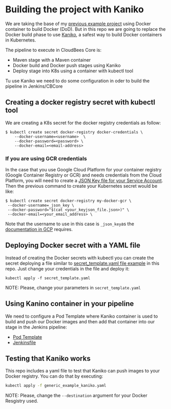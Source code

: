 # Building the project with Kaniko

We are taking the base of my [previous example project](https://github.com/WorkshopCB/spring-petclinic) using Docker container to build Docker (DoD). But in this repo we are going to replace the Docker build phase to use [Kaniko](https://github.com/GoogleContainerTools/kaniko#kaniko---build-images-in-kubernetes), a safest way to build Docker containers in Kubernetes.

The pipeline to execute in CloudBees Core is:
- Maven stage with a Maven container
- Docker build and Docker push stages using Kaniko
- Deploy stage into K8s using a container with kubectl tool

Tu use Kaniko we need to do some configuration in oder to build the pipeline in Jenkins/CBCore

## Creating a docker registry secret with kubectl tool

We are creating a K8s secret for the docker registry credentials as follow:
```
$ kubectl create secret docker-registry docker-credentials \
    --docker-username=<username>  \
    --docker-password=<password> \
    --docker-email=<email-address>
```

### If you are using GCR credentials

In the case that you use Google Cloud Platform for your container registry (Google Container Registry or GCR) and needs credentials from the Cloud Platform, you will need to create a [JSON Key file for your Service Account](https://support.google.com/cloud/answer/6158849#serviceaccounts). Then the previous command to create your Kubernetes secret would be like:
```
$ kubectl create secret docker-registry my-docker-gcr \
 --docker-username=_json_key \ 
 --docker-password="$(cat <your_keyjson_file.json>)" \
 --docker-email=<your_email_address> \

```

Note that the username to use in this case is `_json_key`as the [documentation in GCP](https://cloud.google.com/container-registry/docs/advanced-authentication) requires.

## Deploying Docker secret with a YAML file

Instead of creating the Docker secrets with kubectl you can create the secret deploying a file similar to [secret_template.yaml file example](./secret_template.yaml) in this repo. Just change your credentials in the file and deploy it:
```
kubectl apply -f secret_template.yaml
```
NOTE: Please, change your parameters in `secret_template.yaml`

## Using Kanino container in your pipeline

We need to configure a Pod Template where Kaniko container is used to build and push our Docker images and then add that container into our stage in the Jenkins pipeline:
- [Pod Template](./podtemplate.yaml)
- [Jenkinsfile](.Jenkinsfile)

## Testing that Kaniko works

This repo includes a yaml file to test that Kaniko can push images to your Docker registry. You can do that by executing:
```bash
kubectl apply -f generic_example_kaniko.yaml
```
NOTE: Please, change the `--destination` argument for your Docker Resgistry used.







